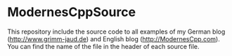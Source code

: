 # ModernesCppSource

This repository include the source code to all examples of my German blog (http://www.grimm-jaud.de) and English blog (http://ModernesCpp.com). 
You can find the name of the file in the header of each source file.




